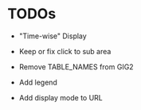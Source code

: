 # TODOs

* "Time-wise" Display
* Keep or fix click to sub area

* Remove TABLE_NAMES from GIG2
* Add legend
* Add display mode to URL
